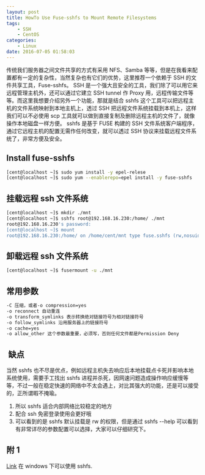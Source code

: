 ```yaml
---
layout: post
title: HowTo Use Fuse-sshfs to Mount Remote Filesystems
tags: 
    - SSH
    - CentOS
categories: 
    - Linux
date: 2016-07-05 01:58:03
---
```


传统我们服务器之间文件共享的方式有采用 NFS、Samba 等等，但是在我看来配置都有一定的复杂性，当然复杂也有它们的优势，这里推荐一个依赖于 SSH 的文件共享工具，Fuse-sshfs。
SSH 是一个强大且安全的工具，我们除了可以用它来远程管理主机外，还可以通过它建立 SSH tunnel 作 Proxy 用，远程传输文件等等。而这里我想要介绍另外一个功能，那就是结合 sshfs 这个工具可以把远程主机的文件系统映射到本地主机上，透过 SSH 把远程文件系统挂载到本机上，这样我们可以不必使用 scp 工具就可以做到直接复制及删除远程主机的文件了，就像操作本地磁盘一样方便。
sshfs 是基于 FUSE 构建的 SSH 文件系统客户端程序，通过它远程主机的配置无需作任何改变，就可以透过 SSH 协议来挂载远程文件系统了，非常方便及安全。

## Install fuse-sshfs

```bash
[cent@localhost ~]$ sudo yum install -y epel-relese
[cent@localhost ~]$ sudo yum --enablerepo=epel install -y fuse-sshfs
```

## 挂载远程 ssh 文件系统

```bash
[cent@localhost ~]$ mkdir ./mnt
[cent@localhost ~]$ sshfs root@192.168.16.230:/home/ ./mnt
root@192.168.16.230's password:
[cent@localhost ~]$ mount
root@192.168.16.230:/home/ on /home/cent/mnt type fuse.sshfs (rw,nosuid,nodev,user=cent)
```

## 卸载远程 ssh 文件系统

```bash
[cent@localhost ~]$ fusermount -u ./mnt
```

## 常用参数

```bash
-C 压缩，或者-o compression=yes
-o reconnect 自动重连
-o transform_symlinks 表示转换绝对链接符号为相对链接符号
-o follow_symlinks 沿用服务器上的链接符号
-o cache=yes
-o allow_other 这个参数最重要，必须写，否则任何文件都是Permission Deny
```

##  缺点

当然 sshfs 也不尽是优点，例如远程主机失去响应后本地挂载点卡死并影响本地系统使用，需要手工找出 sshfs 进程并杀死，因网速问题造成操作响应缓慢等等，不过一般在稳定快速的网络中不太会遇上，对比其强大的功能，还是可以接受的，正所谓暇不掩瑜。

1. 所以 sshfs 适合内部网络比较稳定的地方
2. 配合 ssh 免密登录使用会更好哦
3. 可以看到的是 sshfs 默认挂载是 rw 的权限，但是通过 sshfs --help 可以看到有非常详尽的参数配置可以选择，大家可以仔细研究下。

## 附 1

[Link](http://igikorn.com/sshfs-windows-8/) 在 windows 下可以使用 sshfs.
